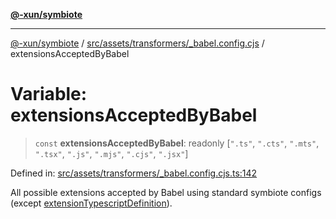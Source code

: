 [**@-xun/symbiote**](../../../../../README.md)

***

[@-xun/symbiote](../../../../../README.md) / [src/assets/transformers/\_babel.config.cjs](../README.md) / extensionsAcceptedByBabel

# Variable: extensionsAcceptedByBabel

> `const` **extensionsAcceptedByBabel**: readonly \[`".ts"`, `".cts"`, `".mts"`, `".tsx"`, `".js"`, `".mjs"`, `".cjs"`, `".jsx"`\]

Defined in: [src/assets/transformers/\_babel.config.cjs.ts:142](https://github.com/Xunnamius/symbiote/blob/3831af5468c04bc48a0849a15233d1d644e5c45b/src/assets/transformers/_babel.config.cjs.ts#L142)

All possible extensions accepted by Babel using standard symbiote configs
(except [extensionTypescriptDefinition](extensionTypescriptDefinition.md)).

